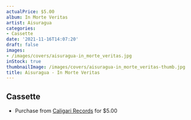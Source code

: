 ```yaml
---
actualPrice: $5.00
album: In Morte Veritas
artist: Aisuragua
categories:
- Cassette
date: '2021-11-16T14:07:20'
draft: false
images:
- /images/covers/aisuragua-in_morte_veritas.jpg
inStock: true
thumbnailImage: /images/covers/aisuragua-in_morte_veritas-thumb.jpg
title: Aisuragua - In Morte Veritas
---
```


## Cassette
* Purchase from [Caligari Records](https://caligarirecords.storenvy.com/products/25783698-aisuragua-in-morte-veritas) for $5.00
